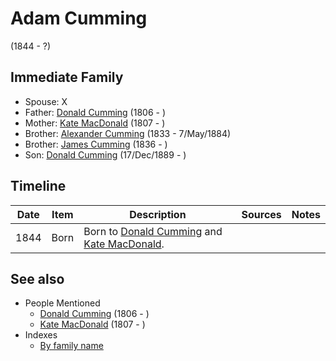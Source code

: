 ﻿---
layout: page
permalink: /people/i55409960
---

# Adam Cumming
(1844 - ?)

## Immediate Family

* Spouse: X
* Father: [Donald Cumming](./@i45726416@-donald-cumming-b1806-d.md) (1806 - )
* Mother: [Kate MacDonald](./@i28255030@-kate-macdonald-b1807-d.md) (1807 - )
* Brother: [Alexander Cumming](./@i7028096@-alexander-cumming-b1833-d1884-5-7.md) (1833 - 7/May/1884)
* Brother: [James Cumming](./@i66384942@-james-cumming-b1836-d.md) (1836 - )
* Son: [Donald Cumming](./@i89853996@-donald-cumming-b1889-12-17-d.md) (17/Dec/1889 - )

## Timeline

Date | Item | Description | Sources | Notes
---|---|---|---|---
1844 | Born | Born to [Donald Cumming](./@i45726416@-donald-cumming-b1806-d.md) and [Kate MacDonald](./@i28255030@-kate-macdonald-b1807-d.md). |  | 


## See also

- People Mentioned
  - [Donald Cumming](./@i45726416@-donald-cumming-b1806-d.md) (1806 - )
  - [Kate MacDonald](./@i28255030@-kate-macdonald-b1807-d.md) (1807 - )
- Indexes
  - [By family name](../index-by-family-name.md)
